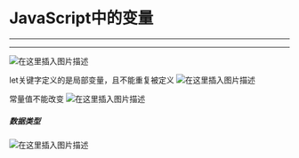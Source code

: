 ﻿# JavaScript中的变量
----
----


![在这里插入图片描述](https://img-blog.csdnimg.cn/87a47fa6a74e459f9dddc9cf88ce210b.png?x-oss-process=image/watermark,type_d3F5LXplbmhlaQ,shadow_50,text_Q1NETiBATkpVU1RaSkM=,size_20,color_FFFFFF,t_70,g_se,x_16)

let关键字定义的是局部变量，且不能重复被定义
![在这里插入图片描述](https://img-blog.csdnimg.cn/b9d729a1278f4593bd2564940929c677.png)


常量值不能改变
![在这里插入图片描述](https://img-blog.csdnimg.cn/eaa64a7c817c4d26b13015b5ad538332.png?x-oss-process=image/watermark,type_d3F5LXplbmhlaQ,shadow_50,text_Q1NETiBATkpVU1RaSkM=,size_20,color_FFFFFF,t_70,g_se,x_16)

##### 数据类型
![在这里插入图片描述](https://img-blog.csdnimg.cn/c2d19332b5c84c578b94864bd5afe285.png?x-oss-process=image/watermark,type_d3F5LXplbmhlaQ,shadow_50,text_Q1NETiBATkpVU1RaSkM=,size_20,color_FFFFFF,t_70,g_se,x_16)

